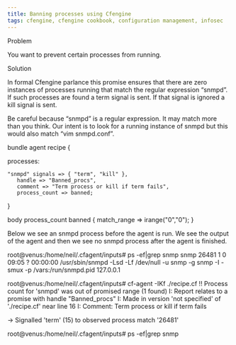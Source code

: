 ```yaml
---
title: Banning processes using Cfengine
tags: cfengine, cfengine cookbook, configuration management, infosec
---
```


Problem

You want to prevent certain processes from running.

Solution

In formal Cfengine parlance this promise ensures that there are zero instances of processes running that match the regular expression “snmpd”. If such processes are found a term signal is sent. If that signal is ignored a kill signal is sent.

Be careful because “snmpd” is a regular expression. It may match more than you think. Our intent is to look for a running instance of snmpd but this would also match “vim snmpd.conf”.

bundle agent recipe {

  processes:

    "snmpd" signals => { "term", "kill" },
       handle => "Banned_procs",
       comment => "Term process or kill if term fails",
       process_count => banned; 
}

body process_count banned {
  match_range => irange("0","0");
}

Below we see an snmpd process before the agent is run. We see the output of the agent and then we see no snmpd process after the agent is finished.

root@venus:/home/neil/.cfagent/inputs# ps -ef|grep snmp
snmp     26481     1  0 09:05 ?        00:00:00 /usr/sbin/snmpd -Lsd -Lf
/dev/null -u snmp -g snmp -I -smux -p /vars:/run/snmpd.pid 127.0.0.1

root@venus:/home/neil/.cfagent/inputs# cf-agent -IKf ./recipe.cf 
!! Process count for 'snmpd' was out of promised range (1 found)
I: Report relates to a promise with handle "Banned_procs"
I: Made in version 'not specified' of './recipe.cf' near line 16
I: Comment: Term process or kill if term fails

-> Signalled 'term' (15) to observed process match '26481'

root@venus:/home/neil/.cfagent/inputs# ps -ef|grep snmp




